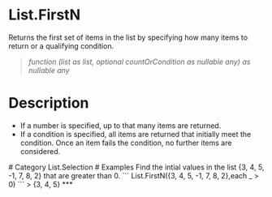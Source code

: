 ﻿# List.FirstN
Returns the first set of items in the list by specifying how many items to return or a qualifying condition.
> _function (list as list, optional countOrCondition as nullable any) as nullable any_
# Description 
<ul>
  <li>If a number is specified, up to that many items are returned. </li>
  <li>If a condition is specified, all items are returned that initially meet the condition. Once an item fails the condition, no further items are considered. </li>
 </ul>
# Category 
List.Selection
# Examples 
Find the intial values in the list {3, 4, 5, -1, 7, 8, 2} that are greater than 0.
```
List.FirstN({3, 4, 5, -1, 7, 8, 2},each _ > 0)
```
> {3, 4, 5}
***
